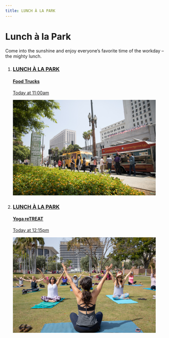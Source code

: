 ```yaml
---
title: LUNCH À LA PARK
---
```


# Lunch à la Park

Come into the sunshine and enjoy everyone’s favorite time of the workday – the mighty lunch.

<ol class="event-list">
  <li>
    <a href="/food-trucks/">
      <div>
        <h3>LUNCH À LA PARK</h3>
        <h4>Food Trucks</h4>
        <p>Today at 11:00am</p>
      </div>
      <img src="/uploads/2018_7_17_18_LunchalaPark_Javier_Guillen%20(20%20of%2044).jpg" height="300" alt="" />
    </a>
  </li>
  <li>
    <a href="/yoga/">
      <div>
        <h3>LUNCH À LA PARK</h3>
        <h4>Yoga reTREAT</h4>
        <p>Today at 12:15pm</p>
      </div>
      <img src="/uploads/2018_Yoga2018Shoot_Javier_Guillen%20(3%20of%204).jpg" height="300" alt="" />
    </a>
  </li>
</ol>



